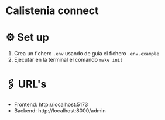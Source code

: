 # Calistenia connect

# ⚙️ Set up

1. Crea un fichero `.env` usando de guía el fichero `.env.example`
2. Ejecutar en la terminal el comando `make init`

# 🖇 URL's

* Frontend: http://localhost:5173
* Backend: http://localhost:8000/admin
